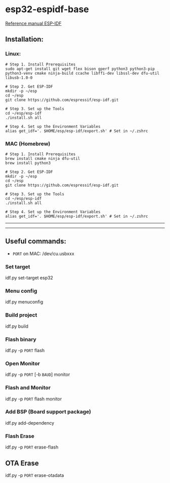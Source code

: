 # esp32-espidf-base

[Reference manual ESP-IDF](https://docs.espressif.com/projects/esp-idf/en/latest/esp32/index.html)

## Installation:

### Linux:
```
# Step 1. Install Prerequisites
sudo apt-get install git wget flex bison gperf python3 python3-pip python3-venv cmake ninja-build ccache libffi-dev libssl-dev dfu-util libusb-1.0-0

# Step 2. Get ESP-IDF
mkdir -p ~/esp
cd ~/esp
git clone https://github.com/espressif/esp-idf.git

# Step 3. Set up the Tools
cd ~/esp/esp-idf
./install.sh all

# Step 4. Set up the Environment Variables
alias get_idf='. $HOME/esp/esp-idf/export.sh' # Set in ~/.zshrc
```

### MAC (Homebrew)
```
# Step 1. Install Prerequisites
brew install cmake ninja dfu-util
brew install python3

# Step 2. Get ESP-IDF
mkdir -p ~/esp
cd ~/esp
git clone https://github.com/espressif/esp-idf.git

# Step 3. Set up the Tools
cd ~/esp/esp-idf
./install.sh all

# Step 4. Set up the Environment Variables
alias get_idf='. $HOME/esp/esp-idf/export.sh' # Set in ~/.zshrc
```

---
---

## Useful commands:

* `PORT` on MAC: /dev/cu.usbxxx

### Set target
idf.py set-target esp32

### Menu config
idf.py menuconfig

### Build project
idf.py build

### Flash binary
idf.py -p `PORT` flash

### Open Monitor
idf.py -p `PORT` [-b `BAUD`] monitor

### Flash and Monitor
idf.py -p `PORT` flash monitor

### Add BSP (Board support package)
idf.py add-dependency <dependency>

### Flash Erase
idf.py -p `PORT` erase-flash

## OTA Erase
idf.py -p `PORT` erase-otadata

